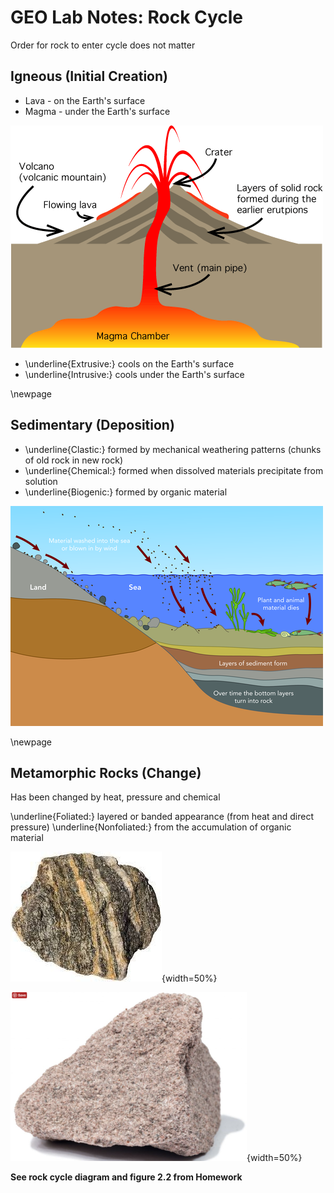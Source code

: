 # GEO Lab Notes: Rock Cycle

Order for rock to enter cycle does not matter

## Igneous (Initial Creation)

- Lava - on the Earth's surface
- Magma - under the Earth's surface

![magma vs lava](assets/magma_vs_lava)

- \underline{Extrusive:} cools on the Earth's surface
- \underline{Intrusive:} cools under the Earth's surface


\newpage

## Sedimentary (Deposition)

- \underline{Clastic:} formed by mechanical weathering patterns (chunks of old rock in new rock)
- \underline{Chemical:} formed when dissolved materials precipitate from solution
- \underline{Biogenic:} formed by organic material

![sedimentary rock formation](assets/sedimentary_formation)

\newpage

## Metamorphic Rocks (Change)

Has been changed by heat, pressure and chemical

\underline{Foliated:} layered or banded appearance (from heat and direct pressure)
\underline{Nonfoliated:} from the accumulation of organic material

![foliated rock](assets/foliated_rock){width=50%}

![nonfoliated rock](assets/nonfoliated_rock){width=50%}

**See rock cycle diagram and figure 2.2 from Homework**

